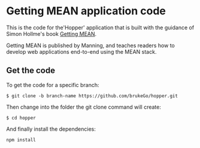 # Getting MEAN application code

This is the code for the'Hopper' application that is built with the guidance of Simon Hollme's book [Getting MEAN](https://www.manning.com/books/getting-mean-with-mongo-express-angular-and-node).

Getting MEAN is published by Manning, and teaches readers how to develop web applications end-to-end using the MEAN stack.

## Get the code

To get the code for a specific branch:

`$ git clone -b branch-name https://github.com/brukeGo/hopper.git`

Then change into the folder the git clone command will create:

`$ cd hopper`

And finally install the dependencies:

`npm install`
